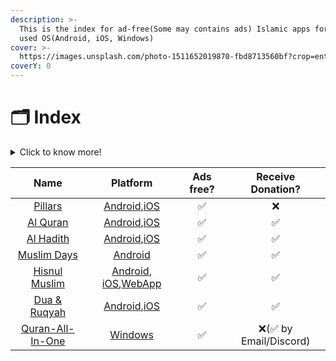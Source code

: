 ```yaml
---
description: >-
  This is the index for ad-free(Some may contains ads) Islamic apps for the most
  used OS(Android, iOS, Windows)
cover: >-
  https://images.unsplash.com/photo-1511652019870-fbd8713560bf?crop=entropy&cs=srgb&fm=jpg&ixid=MnwxOTcwMjR8MHwxfHNlYXJjaHw2fHxtYWtrYWh8ZW58MHx8fHwxNjQzNDg2ODM1&ixlib=rb-1.2.1&q=85
coverY: 0
---
```


# 🗂 Index

<details>

<summary>Click to know more!</summary>

Click on App name to navigate to the app page. You'll get a short summary of all apps on this page. To know more about that particular app please click on the app name list.

</details>

|                              Name                             |                                                                                              Platform                                                                                              | Ads free? |   Receive Donation?   |
| :-----------------------------------------------------------: | :------------------------------------------------------------------------------------------------------------------------------------------------------------------------------------------------: | :-------: | :-------------------: |
|          [Pillars](all-apps/android-apps/pillars.md)          |      [Android](https://play.google.com/store/apps/details?id=com.pillars.pillars\&hl=en\&gl=US),[iOS](https://apps.apple.com/us/app/pillars-prayer-times-qibla/id1559086853#?platform=iphone)      |     ✅     |           ❌           |
|         [Al Quran](all-apps/android-apps/al-quran.md)         |                      [Android](https://play.google.com/store/apps/details?id=com.greentech.quran),[iOS](https://itunes.apple.com/us/app/al-quran-tafsir-by-word/id1437038111)                      |     ✅     |           ✅           |
|        [Al Hadith](all-apps/android-apps/al-hadith.md)        |                               [Android](https://play.google.com/store/apps/details?id=com.ihadis.ihadis),[iOS](https://apps.apple.com/us/app/al-hadith/id1238182914)                               |     ✅     |           ✅           |
|      [Muslim Days](all-apps/android-apps/muslim-days.md)      |                                                          [Android](https://play.google.com/store/apps/details?id=theoaktroop.appoframadan)                                                         |     ✅     |           ✅           |
|    [Hisnul Muslim](all-apps/android-apps/hisnul-muslim.md)    | [Android](https://play.google.com/store/apps/details?id=com.greentech.hisnulmuslimbn), [iOS](https://apps.apple.com/us/app/dua-zikr-hisnul-muslim/id1402550533),[WebApp](https://dua.gtaf.org/bn)  |     ✅     |           ✅           |
|    [Dua  & Ruqyah](all-apps/android-apps/dua-and-ruqyah.md)   |                                [Android](https://play.google.com/store/apps/details?id=com.ihadis.dua),[iOS](https://apps.apple.com/us/app/dua-ruqyah/id1568942398)                                |     ✅     |           ✅           |
| [Quran-All-In-One](all-apps/windows-apps/quran-all-in-one.md) |                                                             [Windows](https://www.microsoft.com/en-us/p/quran-all-in-one/9nblggh4vbj6)                                                             |     ✅     | ❌(✅ by Email/Discord) |
